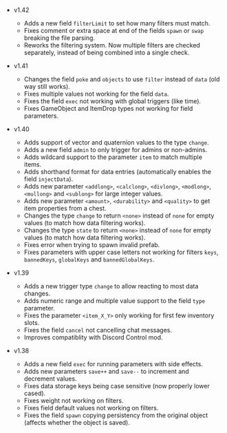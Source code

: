 - v1.42
  - Adds a new field `filterLimit` to set how many filters must match.
  - Fixes comment or extra space at end of the fields `spawn` or `swap` breaking the file parsing.
  - Reworks the filtering system. Now multiple filters are checked separately, instead of being combined into a single check.

- v1.41
  - Changes the field `poke` and `objects` to use `filter` instead of `data` (old way still works).
  - Fixes multiple values not working for the field `data`.
  - Fixes the field `exec` not working with global triggers (like time).
  - Fixes GameObject and ItemDrop types not working for field parameters.

- v1.40
  - Adds support of vector and quaternion values to the type `change`.
  - Adds a new field `admin` to only trigger for admins or non-admins.
  - Adds wildcard support to the parameter `item` to match multiple items.
  - Adds shorthand format for data entries (automatically enables the field `injectData`).
  - Adds new parameter `<addlong>`, `<calclong>`, `<divlong>`, `<modlong>`, `<mullong>` and `<sublong>` for large integer values.
  - Adds new parameter `<amount>`, `<durability>` and `<quality>` to get item properties from a chest.
  - Changes the type `change` to return `<none>` instead of `none` for empty values (to match how data filtering works).
  - Changes the type `state` to return `<none>` instead of `none` for empty values (to match how data filtering works).
  - Fixes error when trying to spawn invalid prefab.
  - Fixes parameters with upper case letters not working for filters `keys`, `bannedKeys`, `globalKeys` and `bannedGlobalKeys`.

- v1.39
  - Adds a new trigger type `change` to allow reacting to most data changes.
  - Adds numeric range and multiple value support to the field `type` parameter.
  - Fixes the parameter `<item_X_Y>` only working for first few inventory slots.
  - Fixes the field `cancel` not cancelling chat messages.
  - Improves compatiblity with Discord Control mod.

- v1.38
  - Adds a new field `exec` for running parameters with side effects.
  - Adds new parameters `save++` and `save--` to increment and decrement values.
  - Fixes data storage keys being case sensitive (now properly lower cased).
  - Fixes weight not working on filters.
  - Fixes field default values not working on filters.
  - Fixes the field `spawn` copying persistency from the original object (affects whether the object is saved).

